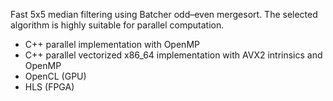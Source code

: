 Fast 5x5 median filtering using Batcher odd–even mergesort. The selected algorithm is highly suitable for parallel computation.
  + C++ parallel implementation with OpenMP
  + C++ parallel vectorized x86_64 implementation with AVX2 intrinsics and OpenMP
  + OpenCL (GPU)
  + HLS (FPGA)
